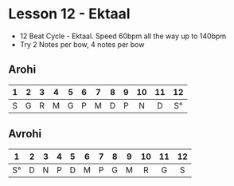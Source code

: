 # Lesson 12 - Ektaal


- 12 Beat Cycle - Ektaal.  Speed 60bpm all the way up to 140bpm
- Try 2 Notes per bow, 4 notes per bow

## Arohi

1 | 2 | 3 | 4 | 5 | 6 | 7 | 8 | 9 | 10 | 11 | 12
:-: | :-: | :-: | :-: | :-: | :-: | :-: | :-: | :-: | :-: | :-: | :-:
S | G | R | M | G | P | M | D | P | N | D | S°

## Avrohi

1 | 2 | 3 | 4 | 5 | 6 | 7 | 8 | 9 | 10 | 11 | 12
:-: | :-: | :-: | :-: | :-: | :-: | :-: | :-: | :-: | :-: | :-: | :-:
S° | D | N | P | D | M | P | G | M | R | G | S
